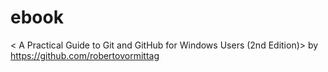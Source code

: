 # ebook
 < A Practical Guide to Git and GitHub for Windows Users (2nd Edition)> by https://github.com/robertovormittag
